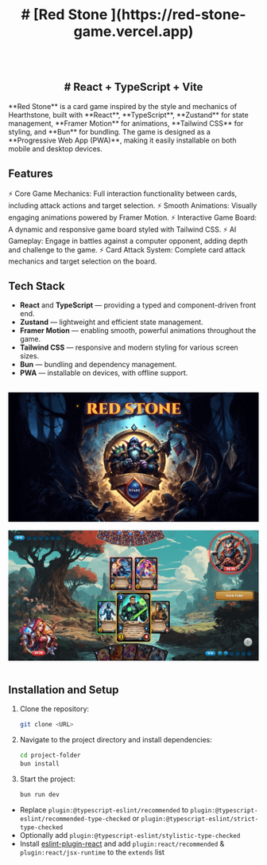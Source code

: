 <h1 align="center"># [Red Stone ](https://red-stone-game.vercel.app) </h1>
<br><br/>
<h2 align="center"># React + TypeScript + Vite </h2>
**Red Stone** is a card game inspired by the style and mechanics of Hearthstone, built with **React**, **TypeScript**, **Zustand** for state management, **Framer Motion** for animations, **Tailwind CSS** for styling, and **Bun** for bundling. The game is designed as a **Progressive Web App (PWA)**, making it easily installable on both mobile and desktop devices.

## Features
⚡ Core Game Mechanics: Full interaction functionality between cards, including attack actions and target selection.
⚡ Smooth Animations: Visually engaging animations powered by Framer Motion.
⚡ Interactive Game Board: A dynamic and responsive game board styled with Tailwind CSS.
⚡ AI Gameplay: Engage in battles against a computer opponent, adding depth and challenge to the game.
⚡ Card Attack System: Complete card attack mechanics and target selection on the board.

## Tech Stack
- **React** and **TypeScript** — providing a typed and component-driven front end.
- **Zustand** — lightweight and efficient state management.
- **Framer Motion** — enabling smooth, powerful animations throughout the game.
- **Tailwind CSS** — responsive and modern styling for various screen sizes.
- **Bun** — bundling and dependency management.
- **PWA** — installable on devices, with offline support.
<br><br/>
<img align="center" src="Print1.jpg"/>
<br><br/>
<img align="center" src="Print2.jpg"/>
<br><br/>

## Installation and Setup
1. Clone the repository:
    ```bash
    git clone <URL>
    ```
2. Navigate to the project directory and install dependencies:
    ```bash
    cd project-folder
    bun install
    ```
3. Start the project:
    ```bash
    bun run dev
    ```

- Replace `plugin:@typescript-eslint/recommended` to `plugin:@typescript-eslint/recommended-type-checked` or `plugin:@typescript-eslint/strict-type-checked`
- Optionally add `plugin:@typescript-eslint/stylistic-type-checked`
- Install [eslint-plugin-react](https://github.com/jsx-eslint/eslint-plugin-react) and add `plugin:react/recommended` & `plugin:react/jsx-runtime` to the `extends` list
